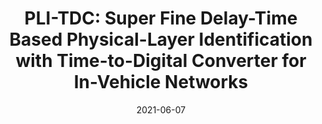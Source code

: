 ---
title: "PLI-TDC: Super Fine Delay-Time Based Physical-Layer Identification with Time-to-Digital Converter for In-Vehicle Networks"
collection: publications
permalink: /publication/PLI-TDC
date: 2021-06-07
venue: '2021 The 16th ACM ASIA Conference on Computer and Communications Security (ASIACCS)'
paperurl: ''
citation: '<b>Shuji Ohira</b>, Araya Kibrom Desta, Ismail Arai, Kazutoshi Fujikawa, "PLI-TDC: Super Fine Delay-Time Based Physical-Layer Identification with Time-to-Digital Converter for In-Vehicle Networks," <i>2021 The 16th ACM ASIA Conference on Computer and Communications Security (ASIACCS)</i>, pp.1-11, June. 2021.'
---